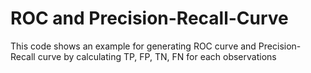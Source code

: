 # ROC and Precision-Recall-Curve

This code shows an example for generating ROC curve and Precision-Recall curve by calculating TP, FP, TN, FN for each observations

